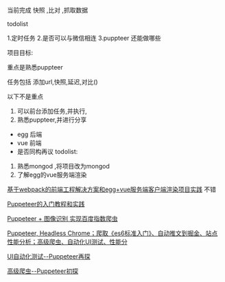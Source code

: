 当前完成 快照 ,比对  ,抓取数据 

todolist


1.定时任务
2.是否可以与微信相连
3.puppteer 还能做哪些


项目目标:

重点是熟悉puppteer

任务包括 添加url,快照,延迟,对比()

以下不是重点

1. 可以前台添加任务,并执行,
3. 熟悉puppteer,并进行分享
* egg 后端
* vue 前端
* 是否同构再议
todolist:
1. 熟悉mongod ,将项目改为mongod
2. 了解egg的vue服务端渲染



[基于webpack的前端工程解决方案和egg+vue服务端客户端渲染项目实践](http://hubcarl.github.io/blog/2017/04/15/webpack-project/) 不错

[Puppeteer的入门教程和实践](https://www.jianshu.com/p/2f04f9d665ce)

[Puppeteer + 图像识别 实现百度指数爬虫](https://github.com/Coffcer/Blog/issues/4)

[Puppeteer, Headless Chrome；爬取《es6标准入门》、自动推文到掘金、站点性能分析；高级爬虫、自动化UI测试、性能分](https://github.com/zhentaoo/puppeteer-deep)

[UI自动化测试--Puppeteer再探](http://www.zhentaoo.com/2017/08/23/Pupputeer2/)

[高级爬虫--Puppeteer初探](http://www.zhentaoo.com/2017/08/17/Puppeteer/)